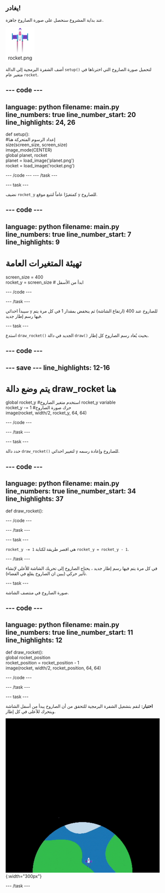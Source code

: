 ## يغادر!

عند بداية المشروع سنحصل على صورة الصاروخ جاهزة.

![Image of the rocket in the code editor image gallery.](images/rocket_image.png)

أضف الشفرة البرمجية إلى الدالة `setup()` لتحميل صورة الصاروخ التي اخترناها في متغير عام `rocket`.

<div class="c-project-code">

--- code ---
---
language: python filename: main.py line_numbers: true line_number_start: 20
line_highlights: 24, 26
---

def setup():   
#إعداد الرسوم المتحركة هنا   
size(screen_size, screen_size)   
image_mode(CENTER)   
global planet, rocket   
planet = load_image('planet.png')    
rocket = load_image('rocket.png')

--- /code --- --- /task ---

--- task ---

نضيف `rocket_y` كمتغيرًا عاماً لتتبع موقع `y` للصاروخ.

--- code ---
---
language: python filename: main.py line_numbers: true line_number_start: 7
line_highlights: 9
---

# تهيئة المتغيرات العامة
screen_size = 400    
rocket_y = screen_size # ابدأ من الأسفل

--- /code ---

--- /task ---


سيبدأ احداثي `y` للصاروخ عند 400 (ارتفاع الشاشة) ثم ينخفض بمقدار 1 في كل مرة يتم فيها رسم إطار جديد.

--- task ---

استدع `draw_rocket()` الجديد في دالة `draw()` بحيث يُعاد رسم الصاروخ كل إطار.

--- code ---
---
--- save ---
line_highlights: 12-16
---

# يتم وضع دالة draw_rocket هنا
global rocket_y #استخدم متغير الصاروخ rocket_y variable    
rocket_y -= 1 #حرك صورة الصاروخ    
image(rocket, width/2, rocket_y, 64, 64)


--- /code ---

--- /task ---

--- task ---

حدد دالة `draw_rocket()` لتغيير احداثي `y` للصاروخ وإعادة رسمه.

--- code ---
---
language: python filename: main.py line_numbers: true line_number_start: 34
line_highlights: 37
---

def draw_rocket():


--- /code ---

--- /task ---

--- task ---

`rocket_y -= 1` هي اقصر طريقة لكتابة `rocket_y = rocket_y - 1`.

--- /task ---


في كل مرة يتم فيها رسم إطار جديد ، يحتاج الصاروخ إلى تحريك الشاشة للأعلى لإنشاء تأثير حركي (يبين ان الصاروخ يقلع في الفضاء).


--- task ---

صورة الصاروخ في منتصف الشاشة.


--- code ---
---
language: python filename: main.py line_numbers: true line_number_start: 11
line_highlights: 12
---

def draw_rocket():   
global rocket_position     
rocket_position = rocket_position - 1    
image(rocket, width/2, rocket_position, 64, 64)

--- /code ---

--- /task ---


--- task ---

**اختبار:** لنقم بتشغيل الشفرة البرمجية للتحقق من أن الصاروخ يبدأ من أسفل الشاشة ويتحرك للأعلى في كل إطار.


![![صاروخ يطير بسرعة ثابتة من أسفل إلى أعلى الشاشة.](images/fly.gif){:width="300px"}](images/fly.gif){:width="300px"}

--- /task ---


